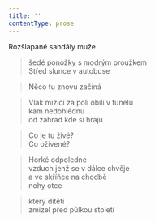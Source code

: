 ```yaml
---
title: ''
contentType: prose
---
```


>   

>   

Rozšlapané sandály muže

> šedé ponožky s modrým proužkem  
> Střed slunce v autobuse

> Něco tu znovu začíná

> Vlak mizící za poli obilí v tunelu  
> kam nedohlédnu  
> od zahrad kde si hraju

> Co je tu živé?  
> Co oživené?

> Horké odpoledne  
> vzduch jenž se v dálce chvěje  
> a ve skříňce na chodbě  
> nohy otce

> který dítěti  
> zmizel před půlkou století
